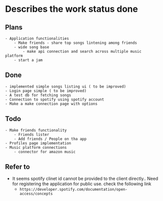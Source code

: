 # Describes the work status done

## Plans
    - Application functionalities
        - Make friends - share top songs lintening among friends
        - wide song base
            - make api connection and search across multiple music platform
        - start a jam
## Done
    - implemented simple songs listing ui ( to be improved)
    - Login page simple ( to be improved)
    - A test db for fetching songs
    - Connection to spotify using spotify account
    - Make a make connection page with options
## Todo
    - Make friends functionality
        - Friends lister
        - Add friends / People on tha app
    - Profiles page implementation
    - Music platform connections
        - connector for amazon music



## Refer to
- It seems spotify clinet id cannot be provided to the client directly.. Need for registering the application for public use. check the following link
    - `https://developer.spotify.com/documentation/open-access/concepts`